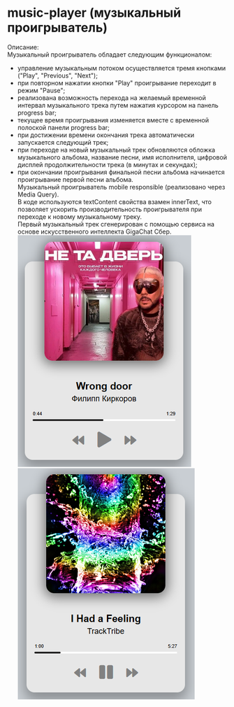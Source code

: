 # music-player (музыкальный проигрыватель)
Описание: <br />
Музыкальный проигрыватель обладает следующим функционалом:<br />
  - управление музыкальным потоком осуществляется тремя кнопками ("Play", "Previous", "Next");<br />
  - при повторном нажатии кнопки "Play" проигрывание переходит в режим "Pause";<br />
  - реализована возможность перехода на желаемый временной интервал музыкального трека путем нажатия курсором на панель progress bar;<br />
  - текущее время проигрывания изменяется вместе с временной полоской панели progress bar;<br />
  - при достижении времени окончания трека автоматически запускается следующий трек;<br />
  - при переходе на новый музыкальный трек обновляются обложка музыкального альбома, название песни, имя исполнителя, цифровой дисплей продолжительности трека (в минутах и секундах);<br />
  - при окончании проигрывания финальной песни альбома начинается проигрывание первой песни альбома.<br />
Музыкальный проигрыватель mobile responsible (реализовано через Media Query).<br />
В коде используются textContent свойства взамен innerText, что позволяет ускорить производительность проигрывателя при переходе к новому музыкальному треку.<br />
Первый музыкальный трек сгенерирован с помощью сервиса на основе искусственного интеллекта GigaChat Сбер.<br />
!['Скриншот проекта 1'](img/screenshot01.PNG)
!['Скриншот проекта 2'](img/screenshot02.PNG)
